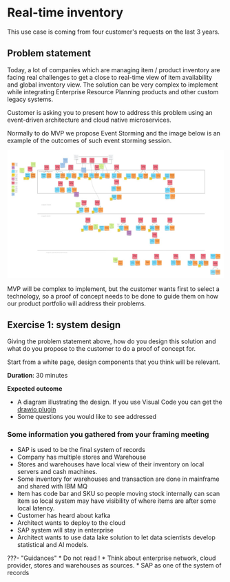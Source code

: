 # Real-time inventory 

This use case is coming from four customer's requests on the last 3 years. 
## Problem statement

Today, a lot of companies which are managing item / product inventory are facing real challenges to get a close to real-time view of item availability and global inventory view. The solution can be very complex to implement while integrating Enterprise Resource Planning products and other custom legacy systems.

Customer is asking you to present how to address this problem using an event-driven architecture 
and cloud native microservices. 

Normally to do MVP we propose Event Storming and the image below is an example of the outcomes of such event storming session.  

![](./images/es-storming.png)

MVP will be complex to implement, but the customer wants first to select a technology, so a proof of concept needs to be done to guide them on how our product portfolio will address their problems.
## Exercise 1: system design

Giving the problem statement above, how do you design this solution and what do you propose to the customer to do a proof of concept for.

Start from a white page, design components that you think will be relevant.

**Duration**: 30 minutes

**Expected outcome**

* A diagram illustrating the design. If you use Visual Code you can get the [drawio plugin](https://marketplace.visualstudio.com/items?itemName=hediet.vscode-drawio)
* Some questions you would like to see addressed
### Some information you gathered from your framing meeting

* SAP is used to be the final system of records
* Company has multiple stores and Warehouse
* Stores and warehouses have local view of their inventory on local servers and cash machines. 
* Some inventory for warehouses and transaction are done in mainframe and shared with IBM MQ
* Item has code bar and SKU so people moving stock internally can scan item so local system may have visibility of where items are after some local latency.
* Customer has heard about kafka
* Architect wants to deploy to the cloud
* SAP system will stay in enterprise
* Architect wants to use data lake solution to let data scientists develop statistical and AI  models.

???- "Guidances"
    * Do not read !
    * Think about enterprise network, cloud provider, stores and warehouses as sources.
    * SAP as one of the system of records
